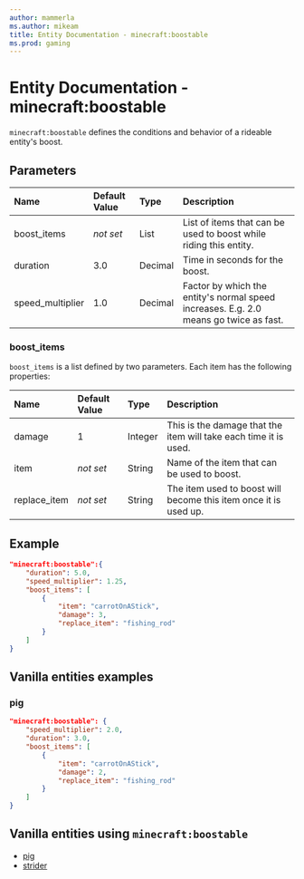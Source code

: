 ```yaml
---
author: mammerla
ms.author: mikeam
title: Entity Documentation - minecraft:boostable
ms.prod: gaming
---
```


# Entity Documentation - minecraft:boostable

`minecraft:boostable` defines the conditions and behavior of a rideable entity's boost.

## Parameters

|Name |Default Value  |Type  |Description  |
|:----------|:----------|:----------|:----------|
|boost_items|*not set* | List| List of items that can be used to boost while riding this entity.|
|duration| 3.0| Decimal| Time in seconds for the boost. |
|speed_multiplier| 1.0| Decimal| Factor by which the entity's normal speed increases. E.g. 2.0 means go twice as fast. |

### boost_items

`boost_items` is a list defined by two parameters. Each item has the following properties:

|Name |Default Value  |Type  |Description  |
|:----------|:----------|:----------|:----------|
|damage| 1| Integer|  This is the damage that the item will take each time it is used. |
|item|*not set* | String|  Name of the item that can be used to boost. |
|replace_item|*not set* | String|  The item used to boost will become this item once it is used up. |

## Example

```json
"minecraft:boostable":{
    "duration": 5.0,
    "speed_multiplier": 1.25,
    "boost_items": [
        {
            "item": "carrotOnAStick",
            "damage": 3,
            "replace_item": "fishing_rod"
        }
    ]
}
```

## Vanilla entities examples

### pig

```json
"minecraft:boostable": {
    "speed_multiplier": 2.0,
    "duration": 3.0,
    "boost_items": [
        {
            "item": "carrotOnAStick",
            "damage": 2,
            "replace_item": "fishing_rod"
        }
    ]
}
```

## Vanilla entities using `minecraft:boostable`

- [pig](../../../../Source/VanillaBehaviorPack_Snippets/entities/pig.md)
- [strider](../../../../Source/VanillaBehaviorPack_Snippets/entities/strider.md)
